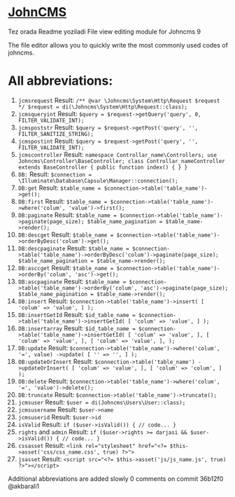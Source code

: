 # [JohnCMS](https://johncms.com)


Tez orada Readme yoziladi	File view editing module for Johncms 9

The file editor allows you to quickly write the most commonly used codes of johncms.

# All abbreviations:
1. `jcmsrequest`
Result: 
`/** @var \Johncms\System\Http\Request $request */
$request = di(\Johncms\System\Http\Request::class);`
2. `jcmsqueryint`
Result: `$query = $request->getQuery('query', 0, FILTER_VALIDATE_INT);`
3. `jcmspoststr`
Result: `$query = $request->getPost('query', '', FILTER_SANITIZE_STRING);`
4. `jcmspostint`
Result: `$query = $request->getPost('query', '', FILTER_VALIDATE_INT);`
5. `jcmscontroller`
Result: 
`namespace Controllar_name\Controllers;
use Johncms\Controller\BaseController;
class Controllar_nameController extends BaseController
{
    public function index()
    {
    }
}`
6. `DB:`
Result: `$connection = \Illuminate\Database\Capsule\Manager::connection();`
7. `DB:get`
Result: `$table_name = $connection->table('table_name')->get();`
8. `DB:first`
Result: `$table_name = $connection->table('table_name')->where('colum', 'value')->first();`
9. `DB:paginate`
Result:
`$table_name = $connection->table('table_name')->paginate(page_size);
$table_name_pagination = $table_name->render();`
10. `DB:descget`
Result: `$table_name = $connection->table('table_name')->orderByDesc('colum')->get();`
11. `DB:descpaginate`
Result:
`$table_name = $connection->table('table_name')->orderByDesc('colum')->paginate(page_size);
$table_name_pagination = $table_name->render();`
12. `DB:asccget`
Result: `$table_name = $connection->table('table_name')->orderBy('colum', 'asc')->get();`
13. `DB:ascpaginate`
Result:
`$table_name = $connection->table('table_name')->orderBy('colum', 'asc')->paginate(page_size);
$table_name_pagination = $table_name->render();`
14. `DB:insert`
Result:
`$connection->table('table_name')->insert(
    [
        'colum' => 'value',
    ]
);`
15. `DB:insertGetId`
Result:
`$id_table_name = $connection->table('table_name')->insertGetId(
    [
        'colum' => 'value',
    ]
);`
16. `DB:insertarray`
Result:
`$id_table_name = $connection->table('table_name')->insertGetId(
    [
        'colum' => 'value',
    ],
    [
        'colum' => 'value',
    ],
    [
        'colum' => 'value',
    ],
);`
17. `DB:update`
Result:
`$connection->table('table_name')->where('colum', '=', value)
    ->update(
        [
            '' => '',
        ]
    );`
18. `DB:updateOrInsert`
Result:
`$connection->table('table_name')
    ->updateOrInsert(
        [
            'colum' => 'value',
        ],
        [
            'colum' => 'colum',
        ]
    );`
19. `DB:delete`
Result: `$connection->table('table_name')->where('colum', '=', 'value')->delete();`
20. `DB:truncate`
Result: `$connection->table('table_name')->truncate();`
21. `jcmsuser`
Result: `$user = di(Johncms\Users\User::class);`
22. `jcmsusername`
Result: `$user->name`
24. `jcmsuserid`
Result: `$user->id`
23. `isValid`
Result:
`if ($user->isValid()) {
    // code...
}`
25. `rights` and `admin`
Result:
`if ($user->rights >= darjasi && $user->isValid()) {
    // code...
}`
26. `cssasset`
Result: `<link rel="stylesheet" href="<?= $this->asset('css/css_name.css', true) ?>">`
27. `jsasset`
Result: `<script src="<?= $this->asset('js/js_name.js', true) ?>"></script>`


Additional abbreviations are added slowly
0 comments on commit 36b12f0
@akbarali1
 
 
